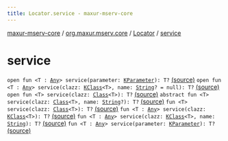 ```yaml
---
title: Locator.service - maxur-mserv-core
---
```


[maxur-mserv-core](../../index.html) / [org.maxur.mserv.core](../index.html) / [Locator](index.html) / [service](.)

# service

`open fun <T : `[`Any`](https://kotlinlang.org/api/latest/jvm/stdlib/kotlin/-any/index.html)`> service(parameter: `[`KParameter`](https://kotlinlang.org/api/latest/jvm/stdlib/kotlin.reflect/-k-parameter/index.html)`): T?` [(source)](https://github.com/myunusov/maxur-mserv/tree/master/maxur-mserv-core/src/main/kotlin/org/maxur/mserv/core/Locator.kt#L50)
`open fun <T : `[`Any`](https://kotlinlang.org/api/latest/jvm/stdlib/kotlin/-any/index.html)`> service(clazz: `[`KClass`](https://kotlinlang.org/api/latest/jvm/stdlib/kotlin.reflect/-k-class/index.html)`<T>, name: `[`String`](https://kotlinlang.org/api/latest/jvm/stdlib/kotlin/-string/index.html)`? = null): T?` [(source)](https://github.com/myunusov/maxur-mserv/tree/master/maxur-mserv-core/src/main/kotlin/org/maxur/mserv/core/Locator.kt#L51)
`open fun <T> service(clazz: `[`Class`](http://docs.oracle.com/javase/8/docs/api/java/lang/Class.html)`<T>): T?` [(source)](https://github.com/myunusov/maxur-mserv/tree/master/maxur-mserv-core/src/main/kotlin/org/maxur/mserv/core/Locator.kt#L52)
`abstract fun <T> service(clazz: `[`Class`](http://docs.oracle.com/javase/8/docs/api/java/lang/Class.html)`<T>, name: `[`String`](https://kotlinlang.org/api/latest/jvm/stdlib/kotlin/-string/index.html)`?): T?` [(source)](https://github.com/myunusov/maxur-mserv/tree/master/maxur-mserv-core/src/main/kotlin/org/maxur/mserv/core/Locator.kt#L53)
`fun <T> service(clazz: `[`Class`](http://docs.oracle.com/javase/8/docs/api/java/lang/Class.html)`<T>): T?` [(source)](https://github.com/myunusov/maxur-mserv/tree/master/maxur-mserv-core/src/main/kotlin/org/maxur/mserv/core/Locator.kt#L31)
`fun <T : `[`Any`](https://kotlinlang.org/api/latest/jvm/stdlib/kotlin/-any/index.html)`> service(clazz: `[`KClass`](https://kotlinlang.org/api/latest/jvm/stdlib/kotlin.reflect/-k-class/index.html)`<T>): T?` [(source)](https://github.com/myunusov/maxur-mserv/tree/master/maxur-mserv-core/src/main/kotlin/org/maxur/mserv/core/Locator.kt#L32)
`fun <T : `[`Any`](https://kotlinlang.org/api/latest/jvm/stdlib/kotlin/-any/index.html)`> service(clazz: `[`KClass`](https://kotlinlang.org/api/latest/jvm/stdlib/kotlin.reflect/-k-class/index.html)`<T>, name: `[`String`](https://kotlinlang.org/api/latest/jvm/stdlib/kotlin/-string/index.html)`): T?` [(source)](https://github.com/myunusov/maxur-mserv/tree/master/maxur-mserv-core/src/main/kotlin/org/maxur/mserv/core/Locator.kt#L33)
`fun <T : `[`Any`](https://kotlinlang.org/api/latest/jvm/stdlib/kotlin/-any/index.html)`> service(parameter: `[`KParameter`](https://kotlinlang.org/api/latest/jvm/stdlib/kotlin.reflect/-k-parameter/index.html)`): T?` [(source)](https://github.com/myunusov/maxur-mserv/tree/master/maxur-mserv-core/src/main/kotlin/org/maxur/mserv/core/Locator.kt#L34)